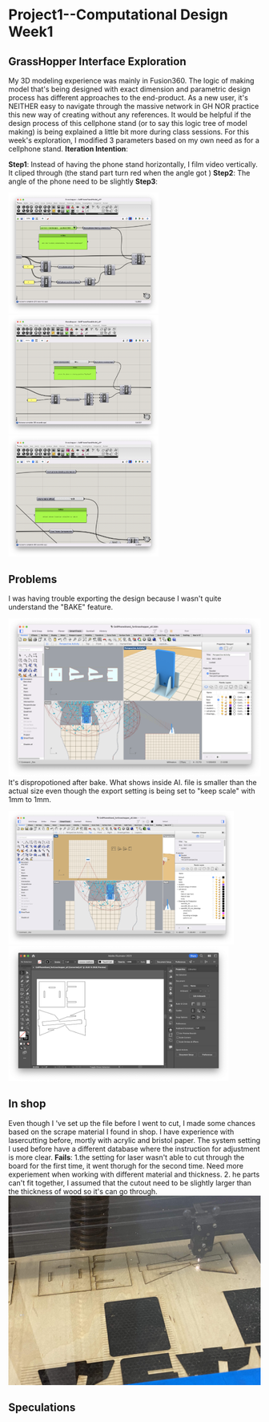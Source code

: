 # Project1--Computational Design Week1
## GrassHopper Interface Exploration ##
My 3D modeling experience was mainly in Fusion360. The logic of making model that's being designed with exact dimension and parametric design process has different approaches to the end-product. As a new user, it's NEITHER easy to navigate through the massive network in GH NOR practice this new way of creating without any references. It would be helpful if the design process of this cellphone stand (or to say this logic tree of model making) is being explained a little bit more during class sessions. For this week's exploration, I modified 3 parameters based on my own need as for a cellphone stand. 
**Iteration Intention**: 

**Step1**: Instead of having the phone stand horizontally, I film video vertically. 
It cliped through (the stand part turn red when the angle got )
**Step2**: The angle of the phone need to be slightly 
**Step3**:

<img width=300 src="GHP01.png"><img width=300 src="GHP02.png"><img width=300 src="GHP03.png">


## Problems ##
I was having trouble exporting the design because I wasn't quite understand the "BAKE" feature.

![alt text](AfterChange.png)
It's dispropotioned after bake. What shows inside AI. file is smaller than the actual size even though the export setting is being set to "keep scale" with 1mm to 1mm. 

<img width=450 src="AfterBake.png"> <img height=270 src="LasercutSetup.png">

## In shop ##
Even though I 've set up the file before I went to cut, I made some chances based on the scrape material I found in shop. 
I have experience with lasercutting before, mortly with acrylic and bristol paper. The system setting I used before have a different database where the instruction for adjustment is more clear. 
**Fails**:
1.the setting for laser wasn't able to cut through the board for the first time, it went thorugh for the second time. Need more experiement when working with different material and thickness. 
2. he parts can't fit together, I assumed that the cutout need to be slightly larger than the thickness of wood so it's can go through. 
![alt text](Lasercut.jpg)
## Speculations ##
